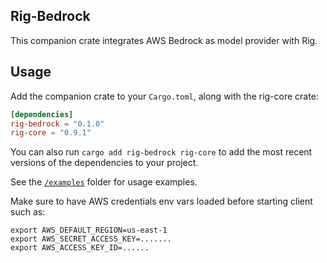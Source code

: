## Rig-Bedrock
This companion crate integrates AWS Bedrock as model provider with Rig.

## Usage

Add the companion crate to your `Cargo.toml`, along with the rig-core crate:

```toml
[dependencies]
rig-bedrock = "0.1.0"
rig-core = "0.9.1"
```

You can also run `cargo add rig-bedrock rig-core` to add the most recent versions of the dependencies to your project.

See the [`/examples`](./examples) folder for usage examples.

Make sure to have AWS credentials env vars loaded before starting client such as:
```shell
export AWS_DEFAULT_REGION=us-east-1
export AWS_SECRET_ACCESS_KEY=.......
export AWS_ACCESS_KEY_ID=......
```
